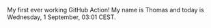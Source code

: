 My first ever working GitHub Action!
My name is Thomas and today is Wednesday, 1 September, 03:01 CEST. 
